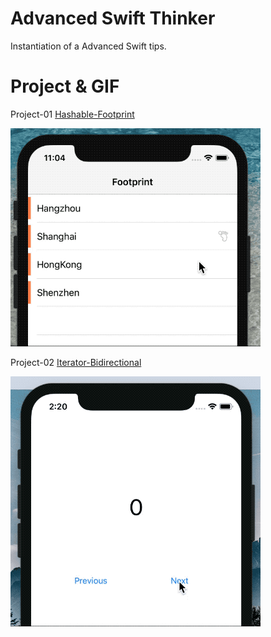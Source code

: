 # Advanced Swift Thinker
Instantiation of a Advanced Swift tips.

# Project & GIF
Project-01 [Hashable-Footprint](https://github.com/wiiale/AdvancedSwiftThinker/tree/master/T01-Hashable-Footprint)

![](https://github.com/wiiale/AdvancedSwiftThinker/blob/master/T01-Hashable-Footprint/Footprint.gif)

Project-02 [Iterator-Bidirectional](https://github.com/wiiale/AdvancedSwiftThinker/tree/master/T02-Iterator-Bidirectional)

![](https://github.com/wiiale/AdvancedSwiftThinker/blob/master/T02-Iterator-Bidirectional/BidirectionalIterator.gif)
